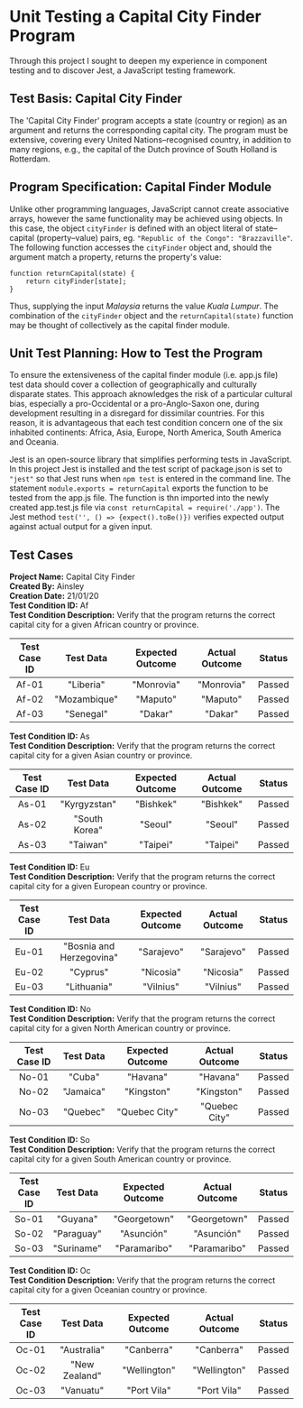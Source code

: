 # Unit Testing a Capital City Finder Program
Through this project I sought to deepen my experience in component testing and to discover Jest, a JavaScript testing framework.
## Test Basis: Capital City Finder
The 'Capital City Finder' program accepts a state (country or region) as an argument and returns the corresponding capital city. The program must be extensive, covering every United Nations–⁠recognised country, in addition to many regions, e.g., the capital of the Dutch province of South Holland is Rotterdam.
## Program Specification: Capital Finder Module
Unlike other programming languages, JavaScript cannot create associative arrays, however the same functionality may be achieved using objects. In this case, the object `cityFinder` is defined with an object literal of state–capital (property–value) pairs, eg. `"Republic of the Congo": "Brazzaville"`. The following function accesses the `cityFinder` object and, should the argument match a property, returns the property's value:

    function returnCapital(state) {
        return cityFinder[state];
    }
Thus, supplying the input *Malaysia* returns the value *Kuala Lumpur*. The combination of the `cityFinder` object and the `returnCapital(state)` function may be thought of collectively as the capital finder module.
## Unit Test Planning: How to Test the Program
To ensure the extensiveness of the capital finder module (i.e. app.js file) test data should cover a collection of geographically and culturally disparate states. This approach aknowledges the risk of a particular cultural bias, especially a pro-Occidental or a pro-Anglo-Saxon one, during development resulting in a disregard for dissimilar countries. For this reason, it is advantageous that each test condition concern one of the six inhabited continents: Africa, Asia, Europe, North America, South America and Oceania.

Jest is an open-source library that simplifies performing tests in JavaScript. In this project Jest is installed and the test script of package.json is set to `"jest"` so that Jest runs when `npm test` is entered in the command line. The statement `module.exports = returnCapital` exports the function to be tested from the app.js file. The function is thn imported into the newly created app.test.js file via `const returnCapital = require('./app')`. The Jest method `test('', () => {expect().toBe()})` verifies expected output against actual output for a given input.
## Test Cases
**Project Name:** Capital City Finder  
**Created By:** Ainsley  
**Creation Date:** 21/01/20  
**Test Condition ID:** Af  
**Test Condition Description:** Verify that the program returns the correct capital city for a given African country or province.

|Test Case ID |Test Data   |Expected Outcome|Actual Outcome|Status|
|:-----------:|:----------:|:--------------:|:------------:|:----:|
|Af-01        |"Liberia"   |"Monrovia"      |"Monrovia"    |Passed|
|Af-02        |"Mozambique"|"Maputo"        |"Maputo"      |Passed|
|Af-03        |"Senegal"   |"Dakar"         |"Dakar"       |Passed|

**Test Condition ID:** As  
**Test Condition Description:** Verify that the program returns the correct capital city for a given Asian country or province.

|Test Case ID |Test Data    |Expected Outcome|Actual Outcome|Status|
|:-----------:|:-----------:|:--------------:|:------------:|:----:|
|As-01        |"Kyrgyzstan" |"Bishkek"       |"Bishkek"     |Passed|
|As-02        |"South Korea"|"Seoul"         |"Seoul"       |Passed|
|As-03        |"Taiwan"     |"Taipei"        |"Taipei"      |Passed|

**Test Condition ID:** Eu  
**Test Condition Description:** Verify that the program returns the correct capital city for a given European country or province.

|Test Case ID |Test Data               |Expected Outcome|Actual Outcome|Status|
|:-----------:|:----------------------:|:--------------:|:------------:|:----:|
|Eu-01        |"Bosnia and Herzegovina"|"Sarajevo"      |"Sarajevo"    |Passed|
|Eu-02        |"Cyprus"                |"Nicosia"       |"Nicosia"     |Passed|
|Eu-03        |"Lithuania"             |"Vilnius"       |"Vilnius"     |Passed|

**Test Condition ID:** No  
**Test Condition Description:** Verify that the program returns the correct capital city for a given North American country or province.

|Test Case ID |Test Data   |Expected Outcome|Actual Outcome|Status|
|:-----------:|:----------:|:--------------:|:------------:|:----:|
|No-01        |"Cuba"      |"Havana"        |"Havana"      |Passed|
|No-02        |"Jamaica"   |"Kingston"      |"Kingston"    |Passed|
|No-03        |"Quebec"    |"Quebec City"   |"Quebec City" |Passed|

**Test Condition ID:** So  
**Test Condition Description:** Verify that the program returns the correct capital city for a given South American country or province.

|Test Case ID |Test Data   |Expected Outcome|Actual Outcome|Status|
|:-----------:|:----------:|:--------------:|:------------:|:----:|
|So-01        |"Guyana"    |"Georgetown"    |"Georgetown"  |Passed|
|So-02        |"Paraguay"  |"Asunción"      |"Asunción"    |Passed|
|So-03        |"Suriname"  |"Paramaribo"    |"Paramaribo"  |Passed|

**Test Condition ID:** Oc  
**Test Condition Description:** Verify that the program returns the correct capital city for a given Oceanian country or province.

|Test Case ID |Test Data    |Expected Outcome|Actual Outcome|Status|
|:-----------:|:-----------:|:--------------:|:------------:|:----:|
|Oc-01        |"Australia"  |"Canberra"      |"Canberra"    |Passed|
|Oc-02        |"New Zealand"|"Wellington"    |"Wellington"  |Passed|
|Oc-03        |"Vanuatu"    |"Port Vila"     |"Port Vila"   |Passed|
